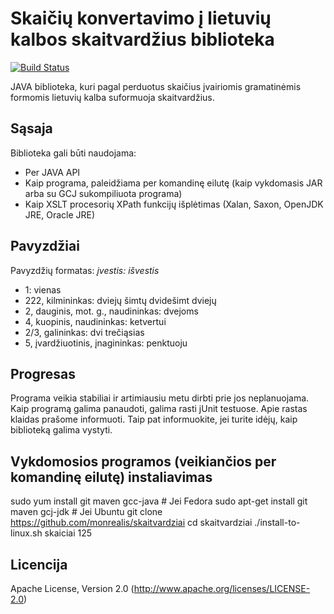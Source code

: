 # Skaičių konvertavimo į lietuvių kalbos skaitvardžius biblioteka

[![Build Status](https://travis-ci.org/monrealis/skaitvardziai.svg?branch=master)](https://travis-ci.org/monrealis/skaitvardziai)

JAVA biblioteka, kuri pagal perduotus skaičius įvairiomis gramatinėmis formomis lietuvių kalba
suformuoja skaitvardžius.

## Sąsaja
Biblioteka gali būti naudojama:
* Per JAVA API
* Kaip programa, paleidžiama per komandinę eilutę (kaip vykdomasis JAR arba su GCJ sukompiliuota programa)
* Kaip XSLT procesorių XPath funkcijų išplėtimas (Xalan, Saxon, OpenJDK JRE, Oracle JRE)

## Pavyzdžiai
Pavyzdžių formatas: *įvestis: išvestis*
* 1: vienas
* 222, kilmininkas: dviejų šimtų dvidešimt dviejų
* 2, dauginis, mot. g., naudininkas: dvejoms
* 4, kuopinis, naudininkas: ketvertui
* 2/3, galininkas: dvi trečiąsias
* 5, įvardžiuotinis, įnagininkas: penktuoju


## Progresas

Programa veikia stabiliai ir artimiausiu metu dirbti prie jos neplanuojama. Kaip programą galima panaudoti,
galima rasti jUnit testuose. Apie rastas klaidas prašome informuoti. Taip pat informuokite,
jei turite idėjų, kaip biblioteką galima vystyti.


## Vykdomosios programos (veikiančios per komandinę eilutę) instaliavimas

sudo yum install git maven gcc-java  # Jei Fedora
sudo apt-get install git maven gcj-jdk # Jei Ubuntu
git clone https://github.com/monrealis/skaitvardziai
cd skaitvardziai
./install-to-linux.sh
skaiciai 125

## Licencija

Apache License, Version 2.0 (http://www.apache.org/licenses/LICENSE-2.0)
